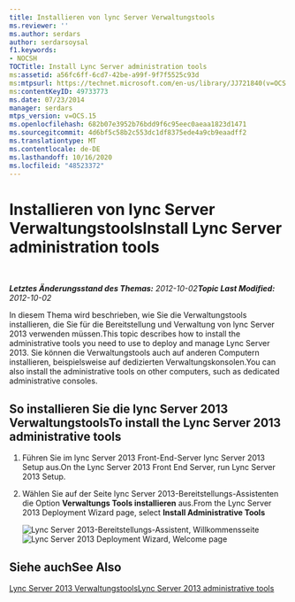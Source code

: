 ```yaml
---
title: Installieren von lync Server Verwaltungstools
ms.reviewer: ''
ms.author: serdars
author: serdarsoysal
f1.keywords:
- NOCSH
TOCTitle: Install Lync Server administration tools
ms:assetid: a56fc6ff-6cd7-42be-a99f-9f7f5525c93d
ms:mtpsurl: https://technet.microsoft.com/en-us/library/JJ721840(v=OCS.15)
ms:contentKeyID: 49733773
ms.date: 07/23/2014
manager: serdars
mtps_version: v=OCS.15
ms.openlocfilehash: 682b07e3952b76bdd9f6c95eec0aeaa1823d1471
ms.sourcegitcommit: 4d6bf5c58b2c553dc1df8375ede4a9cb9eaadff2
ms.translationtype: MT
ms.contentlocale: de-DE
ms.lasthandoff: 10/16/2020
ms.locfileid: "48523372"
---
```

# <a name="install-lync-server-administration-tools"></a><span data-ttu-id="9d1ce-102">Installieren von lync Server Verwaltungstools</span><span class="sxs-lookup"><span data-stu-id="9d1ce-102">Install Lync Server administration tools</span></span>

<div data-xmlns="http://www.w3.org/1999/xhtml">

<div class="topic" data-xmlns="http://www.w3.org/1999/xhtml" data-msxsl="urn:schemas-microsoft-com:xslt" data-cs="https://msdn.microsoft.com/">

<div data-asp="https://msdn2.microsoft.com/asp">



</div>

<div id="mainSection">

<div id="mainBody">

<span> </span>

<span data-ttu-id="9d1ce-103">_**Letztes Änderungsstand des Themas:** 2012-10-02_</span><span class="sxs-lookup"><span data-stu-id="9d1ce-103">_**Topic Last Modified:** 2012-10-02_</span></span>

<span data-ttu-id="9d1ce-104">In diesem Thema wird beschrieben, wie Sie die Verwaltungstools installieren, die Sie für die Bereitstellung und Verwaltung von lync Server 2013 verwenden müssen.</span><span class="sxs-lookup"><span data-stu-id="9d1ce-104">This topic describes how to install the administrative tools you need to use to deploy and manage Lync Server 2013.</span></span> <span data-ttu-id="9d1ce-105">Sie können die Verwaltungstools auch auf anderen Computern installieren, beispielsweise auf dedizierten Verwaltungskonsolen.</span><span class="sxs-lookup"><span data-stu-id="9d1ce-105">You can also install the administrative tools on other computers, such as dedicated administrative consoles.</span></span>

<div>

## <a name="to-install-the-lync-server-2013-administrative-tools"></a><span data-ttu-id="9d1ce-106">So installieren Sie die lync Server 2013 Verwaltungstools</span><span class="sxs-lookup"><span data-stu-id="9d1ce-106">To install the Lync Server 2013 administrative tools</span></span>

1.  <span data-ttu-id="9d1ce-107">Führen Sie im lync Server 2013 Front-End-Server lync Server 2013 Setup aus.</span><span class="sxs-lookup"><span data-stu-id="9d1ce-107">On the Lync Server 2013 Front End Server, run Lync Server 2013 Setup.</span></span>

2.  <span data-ttu-id="9d1ce-108">Wählen Sie auf der Seite lync Server 2013-Bereitstellungs-Assistenten die Option **Verwaltungs Tools installieren** aus.</span><span class="sxs-lookup"><span data-stu-id="9d1ce-108">From the Lync Server 2013 Deployment Wizard page, select **Install Administrative Tools**</span></span>
    
    <span data-ttu-id="9d1ce-109">![Lync Server 2013-Bereitstellungs-Assistent, Willkommensseite](images/JJ205265.5f88ae18-9c3c-42ea-a91a-836ecf5d515f(OCS.15).jpg "Lync Server 2013-Bereitstellungs-Assistent, Willkommensseite")</span><span class="sxs-lookup"><span data-stu-id="9d1ce-109">![Lync Server 2013 Deployment Wizard, Welcome page](images/JJ205265.5f88ae18-9c3c-42ea-a91a-836ecf5d515f(OCS.15).jpg "Lync Server 2013 Deployment Wizard, Welcome page")</span></span>

</div>

<div>

## <a name="see-also"></a><span data-ttu-id="9d1ce-110">Siehe auch</span><span class="sxs-lookup"><span data-stu-id="9d1ce-110">See Also</span></span>


[<span data-ttu-id="9d1ce-111">Lync Server 2013 Verwaltungstools</span><span class="sxs-lookup"><span data-stu-id="9d1ce-111">Lync Server 2013 administrative tools</span></span>](lync-server-2013-lync-server-administrative-tools.md)  
  

</div>

</div>

<span> </span>

</div>

</div>

</div>

